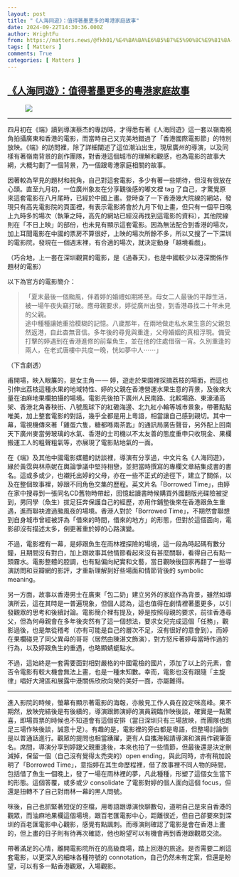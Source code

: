 ```yaml
---
layout: post
title: "《人海同遊》：值得著墨更多的粵港家庭故事"
date: 2024-09-22T14:30:36.000Z
author: WrightFu
from: https://matters.news/@fkh01/%E4%BA%BA%E6%B5%B7%E5%90%8C%E9%81%8A-%E5%80%BC%E5%BE%97%E8%91%97%E5%A2%A8%E6%9B%B4%E5%A4%9A%E7%9A%84%E7%B2%B5%E6%B8%AF%E5%AE%B6%E5%BA%AD%E6%95%85%E4%BA%8B-bafybeicuwfjdzkqyrmo3cts3se27elgfvtlc3ozc5nd3dp7om4prcwvhby
tags: [ Matters ]
comments: True
categories: [ Matters ]
---
```

<!--1727015436000-->
[《人海同遊》：值得著墨更多的粵港家庭故事](https://matters.news/@fkh01/%E4%BA%BA%E6%B5%B7%E5%90%8C%E9%81%8A-%E5%80%BC%E5%BE%97%E8%91%97%E5%A2%A8%E6%9B%B4%E5%A4%9A%E7%9A%84%E7%B2%B5%E6%B8%AF%E5%AE%B6%E5%BA%AD%E6%95%85%E4%BA%8B-bafybeicuwfjdzkqyrmo3cts3se27elgfvtlc3ozc5nd3dp7om4prcwvhby)
------

<div>
<figure class="image"><img src="https://imagedelivery.net/kDRCweMmqLnTPNlbum-pYA/prod/embed/f939f826-0d5b-48ef-9d15-afd12b869048.jpeg/public" referrerpolicy="no-referrer"><figcaption></figcaption></figure><hr><p>四月初在《端》讀到導演蔡杰的專訪時，才得悉有著《人海同遊》這一套以嶺南視角拍攝廣東和香港的電影，而當時自己又完美地錯過了「香港國際電影節」的特別放映。《端》的訪問裡，除了詳細闡述了這位潮汕出生，現居廣州的導演，以及同樣有著嶺南背景的創作團隊，對香港這個城市的理解和觀感，也為電影的故事大綱，大概勾劃了一個背景，乃一個跟粵港家庭相關的故事。</p><p>因著較為罕見的題材和視角，自己對這套電影，多少有著一些期待，但沒有很放在心頭。直至九月初，一位廣州象友在分享觀後感的嘟文裡 tag 了自己，才驚覺原來這套電影在八月尾時，已經於中國上畫。登時查了一下香港幾大院線的網站，發現只有高先電影院的頁面裡，有表示電影將會於九月下旬上畫，但只有一個平日晚上九時多的場次（執筆之時，高先的網站已經沒再找到這電影的資料），其他院線則在「不日上映」的部份，也未見有顯示這套電影。因為無法配合到香港的場次，加上耳聞電影在中國的票房不算很好，上映的場次所餘不多，所以又搜了一下深圳的電影院，發現在一個週末裡，有合適的場次，就決定動身「越境看戲」。</p><p>（巧合地，上一套在深圳觀賞的電影，是《過春天》，也是中國較少以港深關係作題材的電影）</p><p>以下為官方的電影簡介：</p><blockquote><p>「夏末最後一個颱風，伴着婷的婚禮如期將至。母女二人最後的平靜生活，被一場午夜失竊打破。應母親要求，婷從廣州出發，到香港尋找二十年未見的父親。<br class="smart">途中種種讓她重拾模糊的記憶。八歲那年，在兩地做走私水果生意的父親忽然返港，自此杳無音信。多年後的尋覓與重逢，父母婚姻的真相浮現。備受打擊的婷遇到在香港進修的前輩魚生，並在他的住處借宿一宵。久別重逢的兩人，在老式唐樓中共度一晚，恍如夢中人⋯⋯」</p></blockquote><p>（下含劇透）</p><p>甫開場，映入眼簾的，是女主角 — — 婷，遊走於果園裡採摘荔枝的場面，而這也引伸出荔枝這種水果的地域特性、婷的父親在香港營運水果生意的背景，及後來大量在油麻地果欄拍攝的場境。電影先後拍下廣州人民南路、北較場路、東濠涌高架、香港北角春秧街、八號風球下的紅磡海邊、北九紅小輪等城市景象，帶著點點唯美，加上整套電影的對話，幾乎全都是用上粵語，相當讓自己感到親切。其中一幕，電視機傳來著「雞蛋六隻，糖都喺兩茶匙」的通訊局廣告聲音，另外配上回南天下廣州麥當勞玻璃的水氣、香港的士司機以不太友善的態度重申只收現金、果欄搬運工人的粗聲粗氣等，亦展現了電影貼地氣的一面。</p><p>在《端》及其他中國電影媒體的訪談裡，導演有分享過，中文片名《人海同遊》，緣於黃霑與林燕妮在輿論爭議中堅持相戀，並把當時撰寫的專欄文章結集成書的書名。這或多或少，也襯托出婷的父母，亦在一些不正式的途徑下，建立了關係，以及在整個故事裡，婷跟不同角色交集的歷程。英文片名「Borrowed Time」，由婷在家中搜尋到一張同名CD舊物時帶起，回憶起讀書時候購買外國翻版光碟險被捉到，男同學（魚生）拔足狂奔保護自己的經歷，亦用作鋪墊後來在香港跟魚生重遇，進而聯袂渡過颱風夜的場境。香港人對於「Borrowed Time」，不期然會聯想到自身城市曾經被評為「借來的時間，借來的地方」的形態，但對於這個面向，電影卻沒有描述太多，倒更著重於婷的心路演變。</p><p>不過，電影裡有一幕，是婷跟魚生在雨林裡探險的場境，這一段為時起碼有數分鐘，且期間沒有對白，加上跟故事其他情節看起來沒有甚麼關聯，看得自己有點一頭霧水。電影整體的腔調，也有點偏向紀實和文藝，當日觀映後回家再翻了一些導演訪問和豆瓣網的影評，才重新理解到好些場面和情節背後的 symbolic meaning。</p><p>另一方面，故事以香港男士在廣東「包二奶」建立另外的家庭作為背景，雖然如導演所云，這在其時是一普遍現象，但個人認為，這也值得在劇情裡著墨更多，以引發觀眾的思考和後續討論。電影簡介裡有提及，婷是按照母親的要求，前往香港尋父，但為何母親會在多年後突然有了這一個想法，要求女兒完成這個「任務」，觀影過後，也是無從稽考（亦有可能是自己的層次不足，沒有很好的意會到）。而婷在果欄碰見了同父異母的哥哥（居然由陳湛文飾演），對方怒斥著婷母當時作過的行為，以及婷跟魚生的重遇，也略顯蜻蜓點水。</p><p>不過，這始終是一套需要面對相對嚴格的中國電檢的國片，添加了以上的元素，會否令電影有較大機會無法上畫，也是一種未知數。幸而，電影也沒有跟隨「主旋律」唱好大灣區和展露中港關係欣欣向榮的美好一面，亦屬難得。</p><hr><p>進入影院的時候，螢幕有顯示著電影的海報，亦敝見工作人員在設定咪高峰。果不期然，放映完結後是有後續的，導演跟飾演婷的演員親臨作映後談，確實是一點驚喜，即場買票的時候也不知道會有這個安排（當日深圳只有三場放映，而團隊也跑足三場作映後談，誠意十足）。有趣的是，電影裡的旁白都是粵語，但整場討論倒是以普通話進行。觀眾的提問也相當踴躍，更有人自攜海報請導演和演員作親筆簽名。席間，導演分享到婷跟父親重逢後，本來也拍了一些情節，但最後還是決定刪減掉，保留一個（自己沒有覺得太禿突的）open ending，與此同時，亦有稍加說明了「Borrowed Time」，意指婷在其生命歷程裡，借了故事裡不同人物的時間，包括借了魚生一個晚上，發了一場在雨林裡的夢，凡此種種，形塑了這個女生當下的形態。這個答覆，或多或少 consolidate 了電影對婷的個人面向這個 focus，但還是扭轉不了自己對雨林一幕的黑人問號。</p><p>咪後，自己也抓緊著短促的空檔，用粵語跟導演快聊數句，道明自己是來自香港的觀眾，而油麻地果欄這個場境，跟百老匯電影中心，距離很近，但自己卻要來到深圳的百老匯電影中心觀影，感覺有點諷刺。而導演則確認了電影是會在香港上畫的，但上畫的日子則有待再次確認，他也盼望可以有機會再到香港跟觀眾交流。</p><p>帶著滿足的心情，離開電影院所在的高級商場，踏上回港的旅途。是否需要二刷這套電影，以更深入的細味各種符號的 connotation，自己仍然未有定案，但還是盼望，可以有多一點香港觀眾，入場觀影。</p>
</div>
